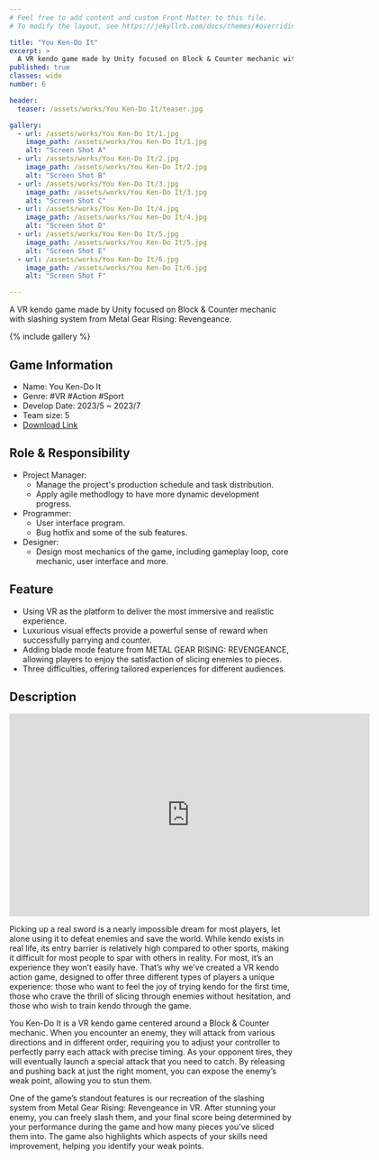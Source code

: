 ```yaml
---
# Feel free to add content and custom Front Matter to this file.
# To modify the layout, see https://jekyllrb.com/docs/themes/#overriding-theme-defaults

title: "You Ken-Do It"
excerpt: >
  A VR kendo game made by Unity focused on Block & Counter mechanic with slashing system from Metal Gear Rising: Revengeance.
published: true 
classes: wide
number: 6

header:
  teaser: /assets/works/You Ken-Do It/teaser.jpg

gallery:
  - url: /assets/works/You Ken-Do It/1.jpg
    image_path: /assets/works/You Ken-Do It/1.jpg
    alt: "Screen Shot A"
  - url: /assets/works/You Ken-Do It/2.jpg
    image_path: /assets/works/You Ken-Do It/2.jpg
    alt: "Screen Shot B"
  - url: /assets/works/You Ken-Do It/3.jpg
    image_path: /assets/works/You Ken-Do It/3.jpg
    alt: "Screen Shot C"
  - url: /assets/works/You Ken-Do It/4.jpg
    image_path: /assets/works/You Ken-Do It/4.jpg
    alt: "Screen Shot D"
  - url: /assets/works/You Ken-Do It/5.jpg
    image_path: /assets/works/You Ken-Do It/5.jpg
    alt: "Screen Shot E"
  - url: /assets/works/You Ken-Do It/6.jpg
    image_path: /assets/works/You Ken-Do It/6.jpg
    alt: "Screen Shot F"

---
```


A VR kendo game made by Unity focused on Block & Counter mechanic with slashing system from Metal Gear Rising: Revengeance.

{% include gallery %}

## Game Information

* Name: You Ken-Do It
* Genre: #VR #Action #Sport
* Develop Date: 2023/5 ~ 2023/7
* Team size: 5
* [Download Link](https://intoxicat-studio.itch.io/you-ken-do-it)

## Role & Responsibility

* Project Manager:
  * Manage the project's production schedule and task distribution.
  * Apply agile methodlogy to have more dynamic development progress.
* Programmer:
  * User interface program.
  * Bug hotfix and some of the sub features.
* Designer:
  * Design most mechanics of the game, including gameplay loop, core mechanic, user interface and more.

## Feature

* Using VR as the platform to deliver the most immersive and realistic experience. 
* Luxurious visual effects provide a powerful sense of reward when successfully parrying and counter. 
* Adding blade mode feature from METAL GEAR RISING: REVENGEANCE, allowing players to enjoy the satisfaction of slicing enemies to pieces. 
* Three difficulties, offering tailored experiences for different audiences.

## Description

<b></b>
<iframe width="640" height="360" src="https://www.youtube-nocookie.com/embed/I-cSSbIxxKY?controls=0" frameborder="0" allowfullscreen></iframe>
<b></b>

Picking up a real sword is a nearly impossible dream for most players, let alone using it to defeat enemies and save the world. While kendo exists in real life, its entry barrier is relatively high compared to other sports, making it difficult for most people to spar with others in reality. For most, it’s an experience they won’t easily have. That’s why we’ve created a VR kendo action game, designed to offer three different types of players a unique experience: those who want to feel the joy of trying kendo for the first time, those who crave the thrill of slicing through enemies without hesitation, and those who wish to train kendo through the game.

You Ken-Do It is a VR kendo game centered around a Block & Counter mechanic. When you encounter an enemy, they will attack from various directions and in different order, requiring you to adjust your controller to perfectly parry each attack with precise timing. As your opponent tires, they will eventually launch a special attack that you need to catch. By releasing and pushing back at just the right moment, you can expose the enemy’s weak point, allowing you to stun them.

One of the game’s standout features is our recreation of the slashing system from Metal Gear Rising: Revengeance in VR. After stunning your enemy, you can freely slash them, and your final score being determined by your performance during the game and how many pieces you’ve sliced them into. The game also highlights which aspects of your skills need improvement, helping you identify your weak points.
